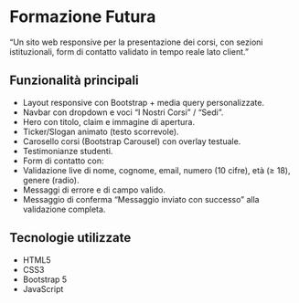 # **Formazione Futura**

“Un sito web responsive per la presentazione dei corsi, con sezioni istituzionali, form di contatto validato in tempo reale lato client.”

## **Funzionalità principali**

- Layout responsive con Bootstrap + media query personalizzate.  
- Navbar con dropdown e voci “I Nostri Corsi” / “Sedi”.  
- Hero con titolo, claim e immagine di apertura.
- Ticker/Slogan animato (testo scorrevole).
- Carosello corsi (Bootstrap Carousel) con overlay testuale.
- Testimonianze studenti.
- Form di contatto con:
- Validazione live di nome, cognome, email, numero (10 cifre), età (≥ 18), genere (radio).
- Messaggi di errore e di campo valido.
- Messaggio di conferma “Messaggio inviato con successo” alla validazione completa.  

## **Tecnologie utilizzate**

- HTML5  
- CSS3  
- Bootstrap 5  
- JavaScript  
